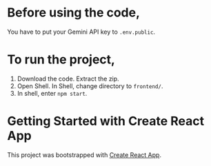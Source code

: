 # Before using the code,
You have to put your Gemini API key to `.env.public`.

# To run the project,
1. Download the code. Extract the zip.
2. Open Shell. In Shell, change directory to `frontend/`. 
3. In shell, enter `npm start`.

# Getting Started with Create React App
This project was bootstrapped with [Create React App](https://github.com/facebook/create-react-app).
